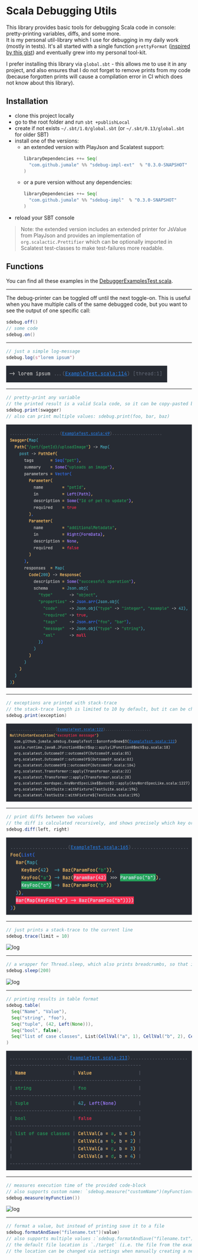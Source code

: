 # Scala Debugging Utils

This library provides basic tools for debugging Scala code in console: pretty-printing variables, diffs, and some more.<br>
It is my personal util-library which I use for debugging in my daily work (mostly in tests). It's all started with 
a single function `prettyFormat` ([inspired by this gist](https://gist.github.com/carymrobbins/7b8ed52cd6ea186dbdf8)) 
and eventually grew into my personal tool-kit.

I prefer installing this library via `global.sbt` - this allows me to use it in any project, and also ensures that I do
not forget to remove prints from my code (because forgotten prints will cause a compilation error in CI which does not know about this library).

## Installation

- clone this project locally
- go to the root folder and run `sbt +publishLocal`
- create if not exists `~/.sbt/1.0/global.sbt` (or `~/.sbt/0.13/global.sbt` for older SBT)
- install one of the versions:
  - an extended version with PlayJson and Scalatest support:
    ```scala
    libraryDependencies ++= Seq(
      "com.github.jumale" %% "sdebug-impl-ext"  % "0.3.0-SNAPSHOT"
    )
    ```
  - or a pure version without any dependencies:
    ```scala
    libraryDependencies ++= Seq(
      "com.github.jumale" %% "sdebug-impl"  % "0.3.0-SNAPSHOT"
    )
    ```
- reload your SBT console

> Note: the extended version includes an extended printer for JsValue from PlayJson and provides an implementation of 
> `org.scalactic.Prettifier` which can be optionally imported in Scalatest test-classes to make test-failures more readable.

## Functions
You can find all these examples in the [DebuggerExamplesTest.scala](./core/src/test/scala/com/github/jumale/sdebug/DebuggerExamplesTest.scala).

---
The debug-printer can be toggled off until the next toggle-on. 
This is useful when you have multiple calls of the same debugged code, but you want to see the output of one specific call:
```scala
sdebug.off()
// some code
sdebug.on()
```

---
```scala
// just a simple log-message
sdebug.log(s"lorem ipsum")
```
![log](./doc/screenshot/log.png)

---
```scala
// pretty-print any variable
// the printed result is a valid Scala code, so it can be copy-pasted back to IDE if needed
sdebug.print(swagger)
// also can print multiple values: sdebug.print(foo, bar, baz)
```
![log](./doc/screenshot/dump.png)

---
```scala
// exceptions are printed with stack-trace
// the stack-trace length is limited to 10 by default, but it can be changed via setter 'sdebug.setErrorTraceLimit(20)'
sdebug.print(exception)
```
![log](./doc/screenshot/dumpException.png)

---
```scala
// print diffs between two values
// the diff is calculated recursively, and shows precisely which key or value has been changed/added/deleted
sdebug.diff(left, right)
```
![log](./doc/screenshot/diff.png)

---
```scala
// just prints a stack-trace to the current line 
sdebug.trace(limit = 10)
```
![log](./doc/screenshot/trace.png)

---
```scala
// a wrapper for Thread.sleep, which also prints breadcrumbs, so that it can't be accidentally forgotten in code 
sdebug.sleep(200)
```
![log](./doc/screenshot/sleep.png)

---
```scala
// printing results in table format 
sdebug.table(
  Seq("Name", "Value"),
  Seq("string", "foo"),
  Seq("tuple", (42, Left(None))),
  Seq("bool", false),
  Seq("list of case classes", List(CellVal("a", 1), CellVal("b", 2), CellVal("c", 3), CellVal("d", 4)))
)
```
![log](./doc/screenshot/table.png)

---
```scala
// measures execution time of the provided code-block 
// also supports custom name: `sdebug.measure("customName")(myFunction())`
sdebug.measure(myFunction())
```
![log](./doc/screenshot/sleep.png)

---
```scala
// format a value, but instead of printing save it to a file
sdebug.formatAndSave("filename.txt")(value)
// also supports multiple values :`sdebug.formatAndSave("filename.txt")(foo, bar, baz)`
// the default file location is `./target` (i.e. the file from the example will be saved to `./target/filename.txt`)
// the location can be changed via settings when manually creating a new instance of Debugger
```
